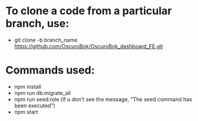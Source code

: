# To clone a code from a particular branch, use:
* git clone -b branch_name https://github.com/OscuroBok/OscuroBok_dashboard_FE.git

# Commands used:
* npm install
* npm run db:migrate_all
* npm run seed:role (if u don't see the message, "The seed command has been executed")
* npm start

